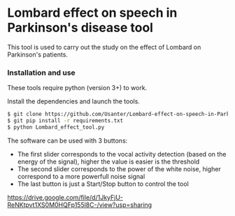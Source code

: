 # Lombard effect on speech in Parkinson's disease tool

This tool is used to carry out the study on the effect of Lombard on Parkinson's patients.

### Installation and use

These tools require python (version 3+) to work.

Install the dependencies and launch the tools.

```sh
$ git clone https://github.com/Usanter/Lombard-effect-on-speech-in-Parkinson-s-disease.git
$ git pip install -r requirements.txt
$ python Lombard_effect_tool.py
```

The software can be used with 3 buttons:
- The first slider corresponds to the vocal activity detection (based on the energy of the signal),  higher the value is easier is the threshold
- The second slider corresponds to the power of the white noise, higher correspond to a more powerfull noise signal
- The last button is just a Start/Stop button to control the tool


https://drive.google.com/file/d/1JkyFjU-ReNKtpvt1XS0M0HQFp155l8C-/view?usp=sharing

